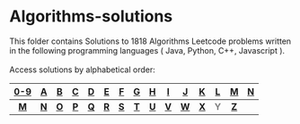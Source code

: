 # Algorithms-solutions
This folder contains Solutions to 1818 Algorithms Leetcode problems written in the following programming languages ( Java, Python, C++, Javascript ).<br><br>
Access solutions by alphabetical order:

|[0-9](https://github.com/AnasImloul/Leetcode-solutions/tree/main/algorithms/0-9/#leetcode-solutions)|[A](https://github.com/AnasImloul/Leetcode-solutions/tree/main/algorithms/A/#leetcode-solutions)|[B](https://github.com/AnasImloul/Leetcode-solutions/tree/main/algorithms/B/#leetcode-solutions)|[C](https://github.com/AnasImloul/Leetcode-solutions/tree/main/algorithms/C/#leetcode-solutions)|[D](https://github.com/AnasImloul/Leetcode-solutions/tree/main/algorithms/D/#leetcode-solutions)|[E](https://github.com/AnasImloul/Leetcode-solutions/tree/main/algorithms/E/#leetcode-solutions)|[F](https://github.com/AnasImloul/Leetcode-solutions/tree/main/algorithms/F/#leetcode-solutions)|[G](https://github.com/AnasImloul/Leetcode-solutions/tree/main/algorithms/G/#leetcode-solutions)|[H](https://github.com/AnasImloul/Leetcode-solutions/tree/main/algorithms/H/#leetcode-solutions)|[I](https://github.com/AnasImloul/Leetcode-solutions/tree/main/algorithms/I/#leetcode-solutions)|[J](https://github.com/AnasImloul/Leetcode-solutions/tree/main/algorithms/J/#leetcode-solutions)|[K](https://github.com/AnasImloul/Leetcode-solutions/tree/main/algorithms/K/#leetcode-solutions)|[L](https://github.com/AnasImloul/Leetcode-solutions/tree/main/algorithms/L/#leetcode-solutions)|[M](https://github.com/AnasImloul/Leetcode-solutions/tree/main/algorithms/M/#leetcode-solutions)|[N](https://github.com/AnasImloul/Leetcode-solutions/tree/main/algorithms/N/#leetcode-solutions)|
|:--------------------------------------------------------------------------------------------------:|:----------------------------------------------------------------------------------------------:|:----------------------------------------------------------------------------------------------:|:----------------------------------------------------------------------------------------------:|:----------------------------------------------------------------------------------------------:|:----------------------------------------------------------------------------------------------:|:----------------------------------------------------------------------------------------------:|:----------------------------------------------------------------------------------------------:|:----------------------------------------------------------------------------------------------:|:----------------------------------------------------------------------------------------------:|:----------------------------------------------------------------------------------------------:|:----------------------------------------------------------------------------------------------:|:----------------------------------------------------------------------------------------------:|:----------------------------------------------------------------------------------------------:|:----------------------------------------------------------------------------------------------:|
|**[M](https://github.com/AnasImloul/Leetcode-solutions/tree/main/algorithms/M/#leetcode-solutions)**|**[N](https://github.com/AnasImloul/Leetcode-solutions/tree/main/algorithms/N/#leetcode-solutions)**|**[O](https://github.com/AnasImloul/Leetcode-solutions/tree/main/algorithms/O/#leetcode-solutions)**|**[P](https://github.com/AnasImloul/Leetcode-solutions/tree/main/algorithms/P/#leetcode-solutions)**|**[Q](https://github.com/AnasImloul/Leetcode-solutions/tree/main/algorithms/Q/#leetcode-solutions)**|**[R](https://github.com/AnasImloul/Leetcode-solutions/tree/main/algorithms/R/#leetcode-solutions)**|**[S](https://github.com/AnasImloul/Leetcode-solutions/tree/main/algorithms/S/#leetcode-solutions)**|**[T](https://github.com/AnasImloul/Leetcode-solutions/tree/main/algorithms/T/#leetcode-solutions)**|**[U](https://github.com/AnasImloul/Leetcode-solutions/tree/main/algorithms/U/#leetcode-solutions)**|**[V](https://github.com/AnasImloul/Leetcode-solutions/tree/main/algorithms/V/#leetcode-solutions)**|**[W](https://github.com/AnasImloul/Leetcode-solutions/tree/main/algorithms/W/#leetcode-solutions)**|**[X](https://github.com/AnasImloul/Leetcode-solutions/tree/main/algorithms/X/#leetcode-solutions)**|**<span style='color:grey'>  Y  </span>**|**[Z](https://github.com/AnasImloul/Leetcode-solutions/tree/main/algorithms/Z/#leetcode-solutions)**|